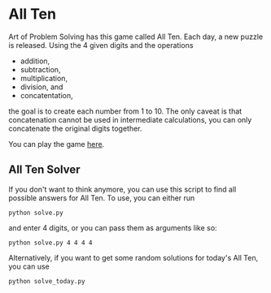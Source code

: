 # All Ten
Art of Problem Solving has this game called All Ten. Each day, a new puzzle is
released. Using the 4 given digits and the operations
- addition,
- subtraction,
- multiplication,
- division, and
- concatentation,

the goal is to create each number from 1 to 10. The only caveat is that
concatenation cannot be used in intermediate calculations, you can only
concatenate the original digits together.

You can play the game [here](https://beastacademy.com/all-ten).

## All Ten Solver
If you don't want to think anymore, you can use this script to find all possible
answers for All Ten. To use, you can either run
```
python solve.py
```
and enter 4 digits, or you can pass them as arguments like so:
```
python solve.py 4 4 4 4
```
Alternatively, if you want to get some random solutions for today's All Ten, you
can use
```
python solve_today.py
```
